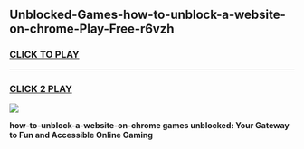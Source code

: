 
## Unblocked-Games-how-to-unblock-a-website-on-chrome-Play-Free-r6vzh
<h3>
<a href="https://premium76.site?title=how-to-unblock-a-website-on-chrome&ref=12A">CLICK TO PLAY</a></h3>
<hr>

<h3>
<a href="https://premium76.site?title=how-to-unblock-a-website-on-chrome&ref=12A">CLICK 2 PLAY</a>
  
</h3>

<a href="https://premium76.site?title=how-to-unblock-a-website-on-chrome&ref=12A"><img src="https://clearcache.store/games.png"></a>


**how-to-unblock-a-website-on-chrome games unblocked: Your Gateway to Fun and Accessible Online Gaming**
